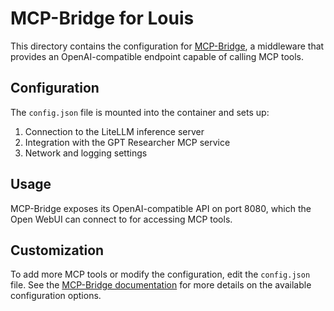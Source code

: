 # MCP-Bridge for Louis

This directory contains the configuration for [MCP-Bridge](https://github.com/SecretiveShell/MCP-Bridge), a middleware that provides an OpenAI-compatible endpoint capable of calling MCP tools.

## Configuration

The `config.json` file is mounted into the container and sets up:

1. Connection to the LiteLLM inference server
2. Integration with the GPT Researcher MCP service
3. Network and logging settings

## Usage

MCP-Bridge exposes its OpenAI-compatible API on port 8080, which the Open WebUI can connect to for accessing MCP tools.

## Customization

To add more MCP tools or modify the configuration, edit the `config.json` file. See the [MCP-Bridge documentation](https://github.com/SecretiveShell/MCP-Bridge) for more details on the available configuration options. 